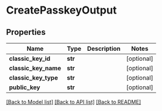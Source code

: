 # CreatePasskeyOutput

## Properties
Name | Type | Description | Notes
------------ | ------------- | ------------- | -------------
**classic_key_id** | **str** |  | [optional] 
**classic_key_name** | **str** |  | [optional] 
**classic_key_type** | **str** |  | [optional] 
**public_key** | **str** |  | [optional] 

[[Back to Model list]](../README.md#documentation-for-models) [[Back to API list]](../README.md#documentation-for-api-endpoints) [[Back to README]](../README.md)


